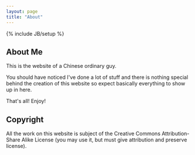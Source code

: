 ```yaml
---
layout: page
title: "About"
---
```

{% include JB/setup %}

<h2>About Me</h2>

<p>
This is the website of a Chinese ordinary guy.
</p>

<p>
You should have noticed I've done a lot of stuff and there is nothing special behind the creation of this website so expect basically everything to show up in here.
</p>

<p>
That's all! Enjoy!
</p>

<div class="clear"></div>
<h2>Copyright</h2>

<p>All the work on this website is subject of the Creative Commons Attribution-Share Alike License (you may use it, but must give attribution and preserve license).</p>

